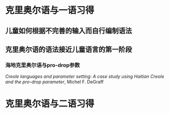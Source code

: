 # 克里奥尔语与一语习得

## 儿童如何根据不完善的输入而自行编制语法

## 克里奥尔语的语法接近儿童语言的第一阶段

### 海地克里奥尔语与pro-drop参数

*Creole languages and parameter setting: A case study using Haitian Creole and the pro-drop parameter*, Michel F. DeGraff



# 克里奥尔语与二语习得
